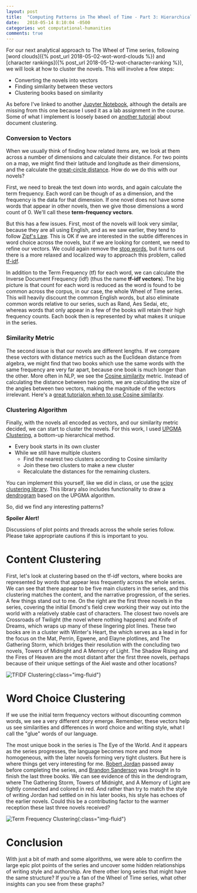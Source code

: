 ```yaml
---
layout: post
title:  "Computing Patterns in The Wheel of Time - Part 3: Hierarchical Clustering"
date:   2018-05-14 8:10:04 -0500
categories: wot computational-humanities
comments: true
---
```


For our next analytical approach to The Wheel of Time series, following
[word clouds]({% post_url 2018-05-02-wot-word-clouds %}) and
[character rankings]({% post_url 2018-05-12-wot-character-ranking %}),
we will look at how to cluster the novels. This will involve a few steps:

* Converting the novels into vectors
* Finding similarity between these vectors
* Clustering books based on similarity

As before I've linked to another [Jupyter Notebook](http://nbviewer.jupyter.org/url/mark.goadrich.com/courses/csci270s18/code/Lab%204%20-%20Document%20Clustering.ipynb),
although the details are missing from this one because I used it as a lab assignment
in the course.  Some of what I implement is loosely based on 
[another tutorial](http://brandonrose.org/clustering) about document clustering.

### Conversion to Vectors

When we usually think of finding how related items are, we look at them across a number of
dimensions and calculate their distance. For two points on a map, we might find
their latitude and longitude as their dimensions, and the calculate the 
[great-circle distance](https://en.wikipedia.org/wiki/Great-circle_distance). How 
do we do this with our novels?

First, we need to break the text down into words, and again calculate the term frequency.
Each word can be though of as a dimension, and the frequency is the data for that dimension.
If one novel does not have some words that appear in other novels, then we give those
dimensions a word count of 0. We'll call these **term-frequency vectors**.

But this has a few issues.  First, most of the novels will look very similar, because they
are all using English, and as we saw earlier, they tend to follow 
[Zipf's Law](http://nbviewer.jupyter.org/url/mark.goadrich.com/courses/csci270s18/code/Zipfs%20Law.ipynb). This is 
OK if we are interested in the subtle differences in word choice across the novels, but
if we are looking for content, we need to refine our vectors. We could 
again remove the [stop words](http://mark.goadrich.com/courses/csci270s18/data/stop-word-list.txt),
but it turns out there is a more relaxed and localized way to approach this problem, called
[tf-idf](https://en.wikipedia.org/wiki/Tf%E2%80%93idf). 

In addition to the Term Frequency (tf) for each word, we can calculate the Inverse Document
Frequency (idf) (thus the name **tf-idf vectors**). The big picture is that count for each word is 
reduced as the word is found to be common across the corpus, in our case, the whole 
Wheel of Time series. This will heavily discount the common English words, but also eliminate
common words relative to our series, such as Rand, Aes Sedai, etc, whereas words that only appear
in a few of the books will retain their high frequency counts. Each book then is represented
by what makes it unique in the series.

### Similarity Metric

The second issue is that our novels are different lengths. If we compare these vectors with 
distance metrics such as the Euclidean distance from algebra, we might find that two 
books which use the same words with the same frequency are very far apart, because one book
is much longer than the other. More often in NLP, we see the 
[Cosine similarity](https://en.wikipedia.org/wiki/Cosine_similarity) metric.
Instead of calculating the distance between two points, we are calculating the 
size of the angles between two vectors, making the magnitude of the vectors
irrelevant. Here's a [great tutorialon when to use Cosine similarity](https://cmry.github.io/notes/euclidean-v-cosine).

### Clustering Algorithm

Finally, with the novels all encoded as vectors, and our similarity metric decided,
we can start to cluster the novels. For this work, I used 
[UPGMA Clustering](https://en.wikipedia.org/wiki/UPGMA),
a bottom-up hierarchical method. 

* Every book starts in its own cluster
* While we still have multiple clusters
  * Find the nearest two clusters according to Cosine similarity
  * Join these two clusters to make a new cluster
  * Recalculate the distances for the remaining clusters.

You can implement this yourself, like we did in class, or use the 
[scipy clustering library](https://docs.scipy.org/doc/scipy/reference/generated/scipy.cluster.hierarchy.linkage.html).
This library also includes functionality to draw a [dendrogram](https://en.wikipedia.org/wiki/Dendrogram) based on the
UPGMA algorithm. 

So, did we find any interesting patterns?

**Spoiler Alert!** 

Discussions of plot points and threads across the whole series follow. Please take appropriate 
cautions if this is important to you.

# Content Clustering

First, let's look at clustering based on the tf-idf vectors, where books are represented
by words that appear less frequently across the whole series. We can see that 
there appear to be five main clusters in the series, and this 
clustering matches the content, and the narrative progression, of the series. 
A few things stand out to me. On the
right are the first three novels in the series, covering the initial Emond's field crew
working their way out into the world with a relatively stable cast of characters. 
The closest two novels are Crossroads of Twilight (the novel
where nothing happens) and Knife of Dreams, which wraps up many of these
lingering plot lines. These two books are in a cluster with Winter's Heart, the 
which serves as a lead in for the focus on the Mat, Perrin, Egwene, and Elayne plotlines, and 
The Gathering Storm, which bridges their resolution with the concluding two novels, Towers 
of Midnight and A Memory of Light. The Shadow Rising and the Fires of Heaven are the 
most distant after the first three novels, perhaps because of their
unique settings of the Aiel waste and other locations?

![TFIDF Clustering]({{site.url}}/assets/wot/tfidf-upgma.png){:class="img-fluid"}

# Word Choice Clustering

If we use the initial term frequency vectors without discounting common words, we
see a very different story emerge. Remember, these vectors
help us see similarities and differences in word choice and writing style, what I call the 
"glue" words of our language. 

The most unique book in the series is The Eye of the World. And it appears as the series
progresses, the language becomes more and more homogeneous, with the later novels
forming very tight clusters. But here is where things get 
very interesting for me. [Robert Jordan](https://en.wikipedia.org/wiki/Robert_Jordan) 
passed away before completing the
series, and [Brandon Sanderson](https://brandonsanderson.com/)
was brought in to finish the last three books. We can see evidence of this in the 
dendrogram, where The Gathering Storm, Towers of Midnight, and A Memory of Light
are tightly connected and colored in red. And rather than try to match the style
of writing Jordan had settled on in his later books, his style has echoes of the earlier
novels. Could this be a contributing factor to the warmer reception these
last three novels received?

![Term Frequency Clustering]({{site.url}}/assets/wot/termfreq-upgma.png){:class="img-fluid"}

# Conclusion

With just a bit of math and some algorithms, we were able to confirm the large epic 
plot points of the series and uncover some hidden relationships of writing style 
and authorship. Are there other long series that might have the same structure?
If you're a fan of the Wheel of Time series, what other insights 
can you see from these graphs?